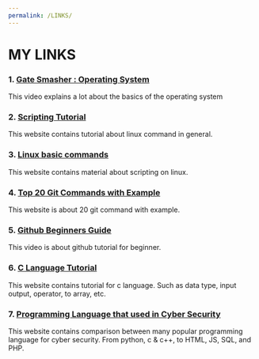 ```yaml
---
permalink: /LINKS/
---
```


# MY LINKS

### 1. [Gate Smasher : Operating System](https://www.youtube.com/watch?v=bkSWJJZNgf8&list=PLxCzCOWd7aiGz9donHRrE9I3Mwn6XdP8p "Open Link")
This video explains a lot about the basics of the operating system

### 2. [Scripting Tutorial](https://linuxcommand.org/lc3_wss0010.php "Open Link")
This website contains tutorial about linux command in general.

### 3. [Linux basic commands](https://www.hostinger.com/tutorials/linux-commands "Open Link")
This website contains material about scripting on linux.

### 4. [Top 20 Git Commands with Example](https://www.edureka.co/blog/git-commands-with-example/ "Open Link")
This website is about 20 git command with example.

### 5. [Github Beginners Guide](https://www.youtube.com/watch?v=iv8rSLsi1xo "Open Video")
This video is about github tutorial for beginner.

### 6. [C Language Tutorial](https://www.programiz.com/c-programming "Open Link")
This website contains tutorial for c language. Such as data type, input output, operator, to array, etc.

### 7. [Programming Language that used in Cyber Security](https://www.codecademy.com/resources/blog/what-programming-languages-are-used-in-cybersecurity/ "Open Link")
This website contains comparison between many popular programming language for cyber security. From python, c & c++, to HTML, JS, SQL, and PHP.
